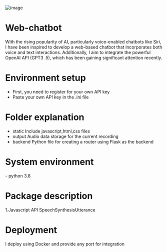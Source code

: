  ![image](https://github.com/JunTingLu/web-chatbot/assets/135250298/011ab1a7-6739-4474-90db-cd6cb7b3093d)
# Web-chatbot
With the rising popularity of AI, particularly voice-enabled chatbots like Siri, I have been inspired to develop a web-based chatbot that incorporates both voice and text interactions. 
Additionally, I aim to integrate the powerful OpenAI API (GPT3 .5), which has been gaining significant attention recently.

<h1> Environment setup </h1>
 
- First, you need to register for your own API key
- Paste your own API key in the .ini file

<h1> Folder explanation </h1>

-  static
   Include javascript,html,css files
-  output
   Audio data storage for the current recording 
-  backend
   Python file for creating a router using Flask as the backend
   
<h1> System environment </h1>
- python 3.8

<h1>Package description</h1>
1.Javascript API
  SpeechSynthesisUtterance

<h1> Deployment </h1>
I deploy using Docker and provide any port for integration
